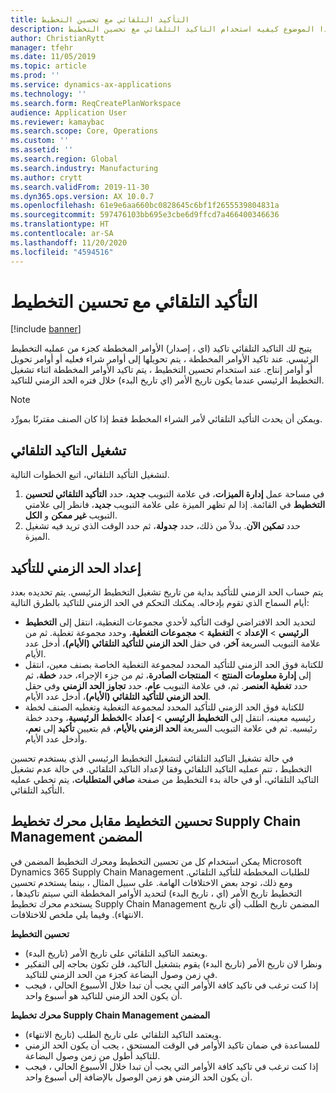```yaml
---
title: التأكيد التلقائي مع تحسين التخطيط
description: يشرح هذا الموضوع كيفيه استخدام التاكيد التلقائي مع تحسين التخطيط.
author: ChristianRytt
manager: tfehr
ms.date: 11/05/2019
ms.topic: article
ms.prod: ''
ms.service: dynamics-ax-applications
ms.technology: ''
ms.search.form: ReqCreatePlanWorkspace
audience: Application User
ms.reviewer: kamaybac
ms.search.scope: Core, Operations
ms.custom: ''
ms.assetid: ''
ms.search.region: Global
ms.search.industry: Manufacturing
ms.author: crytt
ms.search.validFrom: 2019-11-30
ms.dyn365.ops.version: AX 10.0.7
ms.openlocfilehash: 61e9e6aa660bc0828645c6bf1f2655539804831a
ms.sourcegitcommit: 597476103bb695e3cbe6d9ffcd7a466400346636
ms.translationtype: HT
ms.contentlocale: ar-SA
ms.lasthandoff: 11/20/2020
ms.locfileid: "4594516"
---
```

# <a name="autofirming-with-planning-optimization"></a>التأكيد التلقائي مع تحسين التخطيط

[!include [banner](../../includes/banner.md)]

يتيح لك التاكيد التلقائي تاكيد (اي ، إصدار) الأوامر المخططة كجزء من عمليه التخطيط الرئيسي. عند تاكيد الأوامر المخططة ، يتم تحويلها إلى أوامر شراء فعليه أو أوامر تحويل أو أوامر إنتاج. عند استخدام تحسين التخطيط ، يتم تاكيد الأوامر المخططة اثناء تشغيل التخطيط الرئيسي عندما يكون تاريخ الأمر (اي تاريخ البدء) خلال فتره الحد الزمني للتاكيد.

> [!NOTE]
> ويمكن أن يحدث التأكيد التلقائي لأمر الشراء المخطط فقط إذا كان الصنف مقترنًا بمورِّد.

## <a name="turn-on-autofirming"></a>تشغيل التاكيد التلقائي

لتشغيل التأكيد التلقائي‬، اتبع الخطوات التالية.

1. في مساحة عمل **إدارة الميزات**، في علامة التبويب **جديد**، حدد **التأكيد التلقائي لتحسين التخطيط** في القائمة. إذا لم تظهر الميزة على علامة التبويب **جديد**، فانظر إلى علامتي التبويب **غير ممكن** و **الكل**.
1. حدد **تمكين الآن**. بدلاً من ذلك، حدد **جدولة**، ثم حدد الوقت الذي تريد فيه تشغيل الميزة.

## <a name="set-up-the-firming-time-fence"></a>إعداد الحد الزمني للتأكيد

يتم حساب الحد الزمني للتأكيد بداية من تاريخ تشغيل التخطيط الرئيسي. يتم تحديده بعدد أيام السماح الذي تقوم بإدخاله. يمكنك التحكم في الحد الزمني للتاكيد بالطرق التالية:

- لتحديد الحد الافتراضي لوقت التأكيد لأحدي مجموعات التغطية، انتقل إلى **التخطيط الرئيسي** \> **الإعداد** \> **التغطية** \> **مجموعات التغطية**، وحدد مجموعة تغطية. ثم من علامة التبويب السريعة **آخر**، في حقل **الحد الزمني للتأكيد التلقائي (الأيام)**، أدخل عدد الأيام.
- للكتابة فوق الحد الزمني للتأكيد المحدد لمجموعة التغطية الخاصة بصنف معين، انتقل إلى **إدارة معلومات المنتج** \> **المنتجات الصادرة**، ثم من جزء الإجراء، حدد **خطة**، ثم حدد **تغطية العنصر**. ثم، في علامة التبويب **عام**، حدد **تجاوز الحد الزمني** وفي حقل **الحد الزمني للتأكيد التلقائي (الأيام)**، أدخل عدد الأيام.
- للكتابة فوق الحد الزمني للتأكيد المحدد لمجموعة التغطية وتغطيه الصنف لخطة رئيسيه معينه، انتقل إلى **التخطيط الرئيسي** \> **إعداد** \>**الخطط الرئيسية**، وحدد خطة رئيسيه. ثم في علامة التبويب السريعة **الحد الزمني بالأيام**، قم بتعيين **تأكيد** إلى **نعم**، وأدخل عدد الأيام.

في حالة تشغيل التاكيد التلقائي لتشغيل التخطيط الرئيسي الذي يستخدم تحسين التخطيط ، تتم عمليه التاكيد التلقائي وفقا لإعداد التاكيد التلقائي. في حالة عدم تشغيل التاكيد التلقائي، أو في حالة بدء التخطيط من صفحة **صافي المتطلبات**، يتم تخطي عمليه التأكيد التلقائي.

## <a name="planning-optimization-vs-the-built-in-supply-chain-management-planning-engine"></a>تحسين التخطيط مقابل محرك تخطيط Supply Chain Management المضمن

يمكن استخدام كل من تحسين التخطيط ومحرك التخطيط المضمن في Microsoft Dynamics 365 Supply Chain Management للطلبات المخططة للتأكيد التلقائي. ومع ذلك، توجد بعض الاختلافات الهامة. على سبيل المثال ، بينما يستخدم تحسين التخطيط تاريخ الأمر (اي ، تاريخ البدء) لتحديد الأوامر المخططة التي سيتم تاكيدها ، يستخدم محرك تخطيط Supply Chain Management المضمن تاريخ الطلب (أي تاريخ الانتهاء). وفيما يلي ملخص للاختلافات.

**تحسين التخطيط**

- ويعتمد التاكيد التلقائي على تاريخ الأمر (تاريخ البدء).
- ونظرا لان تاريخ الأمر (تاريخ البدء) يقوم بتشغيل التاكيد، فلن تكون بحاجه إلى التفكير في زمن وصول البضاعة كجزء من الحد الزمني للتاكيد.
- إذا كنت ترغب في تاكيد كافة الأوامر التي يجب أن تبدا خلال الأسبوع الحالي ، فيجب أن يكون الحد الزمني للتاكيد هو أسبوع واحد.

**محرك تخطيط Supply Chain Management المضمن**

- ويعتمد التاكيد التلقائي على تاريخ الطلب (تاريخ الانتهاء).
- للمساعدة في ضمان تاكيد الأوامر في الوقت المستحق ، يجب أن يكون الحد الزمني للتاكيد أطول من زمن وصول البضاعة.
- إذا كنت ترغب في تاكيد كافة الأوامر التي يجب أن تبدا خلال الأسبوع الحالي ، فيجب أن يكون الحد الزمني هو زمن الوصول بالإضافة إلى أسبوع واحد.
